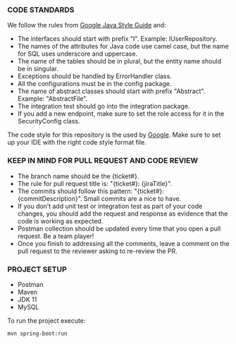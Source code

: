 ### CODE STANDARDS

We follow the rules
from [Google Java Style Guide](https://google.github.io/styleguide/javaguide.html) and:

- The interfaces should start with prefix "I". Example: IUserRepository.
- The names of the attributes for Java code use camel case, but the name for SQL uses underscore and
  uppercase.
- The name of the tables should be in plural, but the entity name should be in singular.
- Exceptions should be handled by ErrorHandler class.
- All the configurations must be in the config package.
- The name of abstract classes should start with prefix "Abstract". Example: "AbstractFile".
- The integration test should go into the integration package.
- If you add a new endpoint, make sure to set the role access for it in the SecurityConfig class.

The code style for this repository is the used by [Google](https://github.com/google/styleguide).
Make sure to set up your IDE with the right code style format file.

### KEEP IN MIND FOR PULL REQUEST AND CODE REVIEW

- The branch name should be the {ticket#}.
- The rule for pull request title is: "{ticket#}: {jiraTitle}".
- The commits should follow this pattern: "{ticket#}: {commitDescription}". Small commits are a nice
  to have.
- If you don’t add unit test or integration test as part of your code changes, you should add the
  request and response as evidence that the code is working as expected.
- Postman collection should be updated every time that you open a pull request. Be a team player!
- Once you finish to addressing all the comments, leave a comment on the pull request to the
  reviewer asking to re-review the PR.

### PROJECT SETUP

- Postman
- Maven
- JDK 11
- MySQL

To run the project execute: 

`mvn spring-boot:run`
